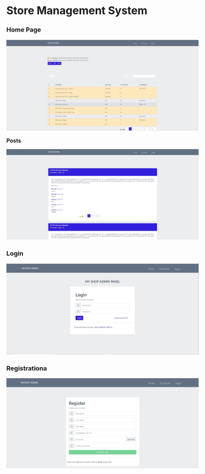 # Store Management System

### Home Page

![home page](readme/home_page_1.JPG)

**Posts**

![posts](readme/post_1.JPG)

### Login

![posts](readme/login_1.JPG)

### Registrationa

![posts](readme/registration_1.JPG)

